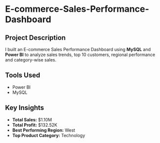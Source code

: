 # E-commerce-Sales-Performance-Dashboard
##  Project Description

I built an E-commerce Sales Performance Dashboard using **MySQL** and **Power BI** to analyze sales trends, top 10 customers, regional performance and category-wise sales.

##  Tools Used
- Power BI
- MySQL

##  Key Insights
- **Total Sales:** $1.10M  
- **Total Profit:** $132.52K  
- **Best Performing Region:** West  
- **Top Product Category:** Technology

